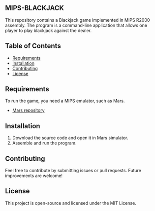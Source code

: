 ## MIPS-BLACKJACK
This repository contains a Blackjack game implemented in MIPS R2000 assembly. The program is a command-line application that allows one player to play blackjack against the dealer.

## Table of Contents

- [Requirements](#requirements)
- [Installation](#installation)
- [Contributing](#contributing)
- [License](#license)



## Requirements
To run the game, you need a MIPS emulator, such as Mars.
- [Mars repository](https://github.com/dpetersanderson/MARS)




## Installation
1. Download the source code and open it in Mars simulator.
2. Assemble and run the program.

## Contributing
Feel free to contribute by submitting issues or pull requests. Future improvements are welcome!

## License
This project is open-source and licensed under the MIT License.
